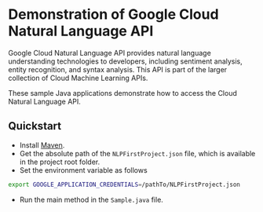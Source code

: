 # Demonstration of Google Cloud Natural Language API

Google Cloud Natural Language API provides natural language
understanding technologies to developers, including sentiment analysis, entity
recognition, and syntax analysis. This API is part of the larger collection of
Cloud Machine Learning APIs.

These sample Java applications demonstrate how to access the Cloud Natural
Language API.

## Quickstart

   - Install [Maven](http://maven.apache.org/).
   - Get the absolute path of the `NLPFirstProject.json` file, which is available in the project root folder.
   - Set the environment variable as follows
   
```bash
export GOOGLE_APPLICATION_CREDENTIALS=/pathTo/NLPFirstProject.json
```

   - Run the main method in the `Sample.java` file.
